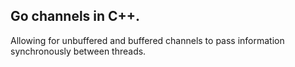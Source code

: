 ## Go channels in C++.

Allowing for unbuffered and buffered channels to pass information synchronously between threads.
